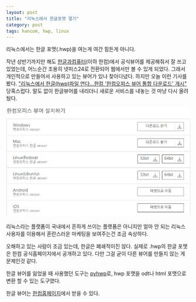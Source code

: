 ```yaml
---
layout: post
title: "리눅스에서 한글포맷 열기"
category: post
tags: hancom, hwp, linux
---
```


리눅스에서는 한글 포맷(.hwp)을 여는게 여간 힘든게 아니다.

작년 상반기까지만 해도 [한글과컴퓨터](http://www.hancom.com/)(이하 한컴)에서 공식뷰어를 제공해줘서 잘 쓰고 있었는데, 어느순간 조용히 넷피스24로 전환되어 웹에서만 볼 수 있게 되었다. 그래서 개인적으로 만들어서 사용하고 있는 뷰어가 있나 찾아다녔다. 하지만 오늘 이런 기사를 봤다. ["리눅스에서 한글(hwp)파일 연다...한컴 '한컴오피스 뷰어 통합 다운로드' 개시"](http://www.etnews.com/20160810000093) 당혹스럽다. 말도 없이 한글뷰어를 내리더니 새로운 서비스를 내놓는 것 마냥 다시 올려뒀다.

![한컴 오피스 뷰어 설치하기 이미지](/images/2016-08-16/01_hancom.png)

리눅스라는 플랫폼이 국내에서 흔하게 쓰이는 플랫폼은 아니지만 얼마 안 되는 리눅스 사용자를 이용해서 혼란스러운 마케팅을 보여주는건 조금 속상하다.

오해하고 있는 사람이 조금 있는데, 한글은 폐쇄적이진 않다. 실제로 .hwp의 한글 포맷은 한컴 공식홈페이지에서 공개하고 있다. 다만 그걸 굳이 다른 뷰어를 만들지 않는 게 문제인것 같다.

한글 뷰어를 잃었을 때 사용했던 도구는 [pyhwp](https://github.com/mete0r/pyhwp)로, hwp 포맷을 odt나 html 포맷으로 변환 할 수 있는 도구였다.

한글 뷰어는 [한컴홈페이지](http://www.hancom.com/office/viewer_usage_guide.jsp)에서 받을 수 있다.
